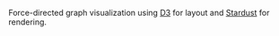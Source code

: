 Force-directed graph visualization using [D3](https://d3js.org/) for layout and [Stardust](https://stardust-vis.github.io/) for rendering.